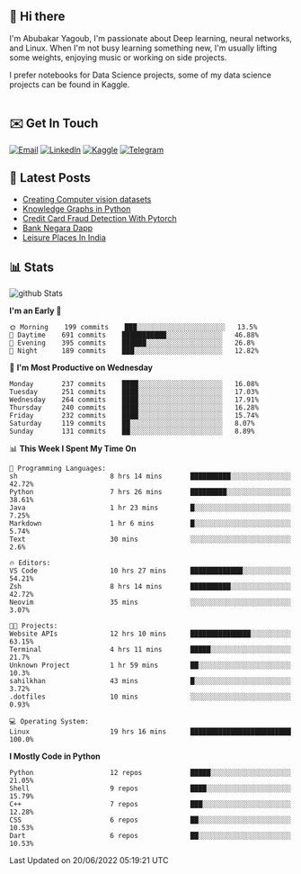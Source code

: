 ## 👋 Hi there

I'm Abubakar Yagoub, I'm passionate about Deep learning, neural networks, and
Linux. When I'm not busy learning something new, I'm usually lifting some
weights, enjoying music or working on side projects.

I prefer notebooks for Data Science projects, some of my data science projects
can be found in Kaggle. <br> <br>

## ✉️ Get In Touch

[![Email](https://img.shields.io/badge/Email-f1f1f1?style=for-the-badge&logo=gmail&logoColor=0f111a)](mailto:hi@blacksuan19.dev)
[![LinkedIn](https://img.shields.io/badge/LinkedIn-0077B5?style=for-the-badge&logo=linkedin&logoColor=white)](https://www.linkedin.com/in/blacksuan19/)
[![Kaggle](https://img.shields.io/badge/Kaggle-5acfff?style=for-the-badge&logo=kaggle&logoColor=white)](http://kaggle.com/abubakaryagob/)
[![Telegram](https://img.shields.io/badge/Telegram-2CA5E0?style=for-the-badge&logo=telegram&logoColor=white)](https://t.me/blacksuan19)

## 📩 Latest Posts

<!-- BLOG-POST-LIST:START -->
- [Creating Computer vision datasets](http://blacksuan19.dev/blog/creating-datasets/)
- [Knowledge Graphs in Python](http://blacksuan19.dev/projects/Knowledge_Graphs/)
- [Credit Card Fraud Detection With Pytorch](http://blacksuan19.dev/projects/credit-card-fraud-detection-with-pytorch/)
- [Bank Negara Dapp](http://blacksuan19.dev/projects/bank-negara/)
- [Leisure Places In India](http://blacksuan19.dev/projects/leisure-places-in-india/)
<!-- BLOG-POST-LIST:END -->

## 📊 Stats

![github Stats](https://github-readme-stats.vercel.app/api?username=blacksuan19&theme=github_dark&show_icons=true&count_private=true&custom_title=Github%20Stats&hide_border=true)

<!--START_SECTION:waka-->
**I'm an Early 🐤** 

```text
🌞 Morning    199 commits    ███░░░░░░░░░░░░░░░░░░░░░░   13.5% 
🌆 Daytime    691 commits    ███████████░░░░░░░░░░░░░░   46.88% 
🌃 Evening    395 commits    ██████░░░░░░░░░░░░░░░░░░░   26.8% 
🌙 Night      189 commits    ███░░░░░░░░░░░░░░░░░░░░░░   12.82%

```
📅 **I'm Most Productive on Wednesday** 

```text
Monday       237 commits    ████░░░░░░░░░░░░░░░░░░░░░   16.08% 
Tuesday      251 commits    ████░░░░░░░░░░░░░░░░░░░░░   17.03% 
Wednesday    264 commits    ████░░░░░░░░░░░░░░░░░░░░░   17.91% 
Thursday     240 commits    ████░░░░░░░░░░░░░░░░░░░░░   16.28% 
Friday       232 commits    ████░░░░░░░░░░░░░░░░░░░░░   15.74% 
Saturday     119 commits    ██░░░░░░░░░░░░░░░░░░░░░░░   8.07% 
Sunday       131 commits    ██░░░░░░░░░░░░░░░░░░░░░░░   8.89%

```


📊 **This Week I Spent My Time On** 

```text
💬 Programming Languages: 
sh                       8 hrs 14 mins       ██████████░░░░░░░░░░░░░░░   42.72% 
Python                   7 hrs 26 mins       █████████░░░░░░░░░░░░░░░░   38.61% 
Java                     1 hr 23 mins        █░░░░░░░░░░░░░░░░░░░░░░░░   7.25% 
Markdown                 1 hr 6 mins         █░░░░░░░░░░░░░░░░░░░░░░░░   5.74% 
Text                     30 mins             ░░░░░░░░░░░░░░░░░░░░░░░░░   2.6%

🔥 Editors: 
VS Code                  10 hrs 27 mins      █████████████░░░░░░░░░░░░   54.21% 
Zsh                      8 hrs 14 mins       ██████████░░░░░░░░░░░░░░░   42.72% 
Neovim                   35 mins             ░░░░░░░░░░░░░░░░░░░░░░░░░   3.07%

🐱‍💻 Projects: 
Website APIs             12 hrs 10 mins      ███████████████░░░░░░░░░░   63.15% 
Terminal                 4 hrs 11 mins       █████░░░░░░░░░░░░░░░░░░░░   21.7% 
Unknown Project          1 hr 59 mins        ██░░░░░░░░░░░░░░░░░░░░░░░   10.3% 
sahilkhan                43 mins             █░░░░░░░░░░░░░░░░░░░░░░░░   3.72% 
.dotfiles                10 mins             ░░░░░░░░░░░░░░░░░░░░░░░░░   0.93%

💻 Operating System: 
Linux                    19 hrs 16 mins      █████████████████████████   100.0%

```

**I Mostly Code in Python** 

```text
Python                   12 repos            █████░░░░░░░░░░░░░░░░░░░░   21.05% 
Shell                    9 repos             ████░░░░░░░░░░░░░░░░░░░░░   15.79% 
C++                      7 repos             ███░░░░░░░░░░░░░░░░░░░░░░   12.28% 
CSS                      6 repos             ██░░░░░░░░░░░░░░░░░░░░░░░   10.53% 
Dart                     6 repos             ██░░░░░░░░░░░░░░░░░░░░░░░   10.53%

```



 Last Updated on 20/06/2022 05:19:21 UTC
<!--END_SECTION:waka-->
